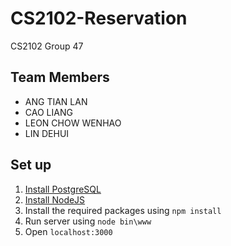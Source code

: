 # CS2102-Reservation
CS2102 Group 47

## Team Members
- ANG TIAN LAN
- CAO LIANG
- LEON CHOW WENHAO
- LIN DEHUI

## Set up
1. [Install PostgreSQL](https://www.openscg.com/bigsql/postgresql/installers/)
2. [Install NodeJS](https://nodejs.org/en/)
3. Install the required packages using `npm install` 
4. Run server using `node bin\www`
4. Open `localhost:3000`
